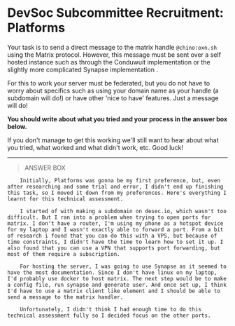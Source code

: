 # DevSoc Subcommittee Recruitment: Platforms
Your task is to send a direct message to the matrix handle `@chino:oxn.sh` using the Matrix protocol. However, this message must be sent over a self hosted instance such as through the Conduwuit implementation or the slightly more complicated Synapse implementation .

For this to work your server must be federated, but you do not have to worry about specifics such as using your domain name as your handle (a subdomain will do!) or have other 'nice to have' features. Just a message will do!

**You should write about what you tried and your process in the answer box below.**

If you don't manage to get this working we'll still want to hear about what you tried, what worked and what didn't work, etc. Good luck!

---

> ANSWER BOX
```
    Initially, Platforms was gonna be my first preference, but, even after researching and some trial and error, I didn't end up finishing this task, so I moved it down from my preferences. Here's everything I learnt for this technical assessment.

    I started of with making a subdomain on desec.io, which wasn't too difficult. But I ran into a problem when trying to open ports for matrix. I don't have a router, I'm using my phone as a hotspot device for my laptop and I wasn't exactly able to forward a port. From a bit of research i found that you can do this with a VPS, but because of time constraints, I didn't have the time to learn how to set it up. I also found that you can use a VPN that supports port forwarding, but most of them require a subscription.

    For hosting the server, I was going to use Synapse as it seemed to have the most documentation. Since I don't have linux on my laptop, I'd probably use docker to host matrix. The next step would be to make a config file, run synapse and generate user. And once set up, I think I'd have to use a matrix client like element and I should be able to send a message to the matrix handler.

    Unfortunately, I didn't think I had enough time to do this technical assessment fully so I decided focus on the other ports. 


```